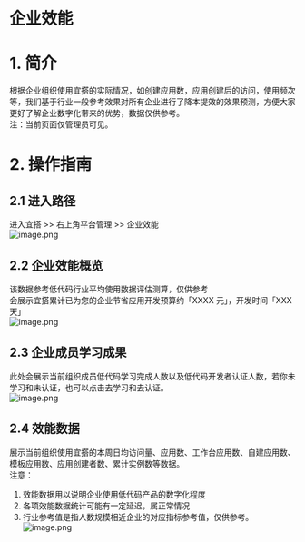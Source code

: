 # 企业效能
<a name="p0gFs"></a>
# 1. 简介
根据企业组织使用宜搭的实际情况，如创建应用数，应用创建后的访问，使用频次等，我们基于行业一般参考效果对所有企业进行了降本提效的效果预测，方便大家更好了解企业数字化带来的优势，数据仅供参考。<br />注：当前页面仅管理员可见。
<a name="Wgsrx"></a>
# 2. 操作指南
<a name="hQH0e"></a>
## 2.1 进入路径
进入宜搭 >> 右上角平台管理 >> 企业效能<br />![image.png](https://cdn.nlark.com/yuque/0/2022/png/1293044/1644891775035-6f4eacbe-db8b-48b1-896a-cbc7f8c3d5e3.png)
<a name="kJDNx"></a>
## 2.2 企业效能概览
该数据参考低代码行业平均使用数据评估测算，仅供参考	<br />会展示宜搭累计已为您的企业节省应用开发预算约「XXXX 元」，开发时间「XXX 天」<br />![image.png](https://cdn.nlark.com/yuque/0/2022/png/1293044/1644891570447-215f6b3d-05dd-48a4-8d91-5d742d120605.png)
<a name="uEqtI"></a>
## 2.3 企业成员学习成果
此处会展示当前组织成员低代码学习完成人数以及低代码开发者认证人数，若你未学习和未认证，也可以点击去学习和去认证。<br />![image.png](https://cdn.nlark.com/yuque/0/2022/png/1293044/1644892021330-60816e98-4fa6-4c56-bec0-7c7001da567c.png)
<a name="d2rhQ"></a>
## 2.4 效能数据
展示当前组织使用宜搭的本周日均访问量、应用数、工作台应用数、自建应用数、模板应用数、应用创建者数、累计实例数等数据。<br />注意：
1. 效能数据用以说明企业使用低代码产品的数字化程度
2. 各项效能数据统计可能有一定延迟，属正常情况
3. 行业参考值是指人数规模相近企业的对应指标参考值，仅供参考。
![image.png](https://cdn.nlark.com/yuque/0/2022/png/1293044/1644891465248-305e97ff-ef9c-461e-a82b-1e0485274895.png)

